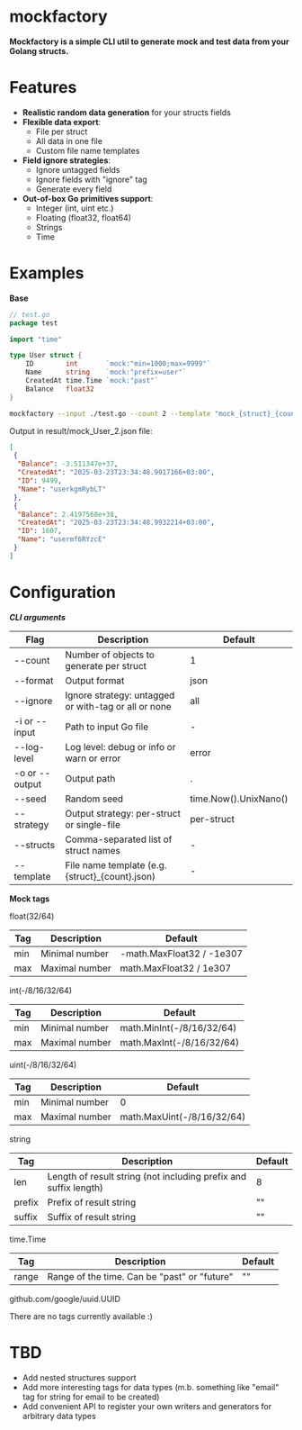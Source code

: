 # mockfactory

**Mockfactory is a simple CLI util to generate mock and test data from your Golang structs.** 

# Features

- **Realistic random data generation** for your structs fields
- **Flexible data export**:
  - File per struct
  - All data in one file
  - Custom file name templates
- **Field ignore strategies**:
  - Ignore untagged fields
  - Ignore fields with "ignore" tag
  - Generate every field
- **Out-of-box Go primitives support**:
  - Integer (int, uint etc.)
  - Floating (float32, float64)
  - Strings
  - Time

# Examples

**Base**

```go
// test.go
package test

import "time"

type User struct {
	ID        int       `mock:"min=1000;max=9999"`
	Name      string    `mock:"prefix=user"`
	CreatedAt time.Time `mock:"past"`
	Balance   float32
}
```

```bash
mockfactory --input ./test.go --count 2 --template "mock_{struct}_{count}" --output result
```

Output in result/mock_User_2.json file:
```json
[
 {
  "Balance": -3.511347e+37,
  "CreatedAt": "2025-03-23T23:34:48.9917166+03:00",
  "ID": 9499,
  "Name": "userkgmRybLT"
 },
 {
  "Balance": 2.4197568e+38,
  "CreatedAt": "2025-03-23T23:34:48.9932214+03:00",
  "ID": 1607,
  "Name": "usermf6RYzcE"
 }
]
```

# Configuration

***CLI arguments***


| Flag | Description | Default |
| ---- | ----------- | ------- |
| --count | Number of objects to generate per struct | 1 |
| --format | Output format | json |
| --ignore | Ignore strategy: untagged or with-tag or all or none | all |
| -i or --input | Path to input Go file | - |
| --log-level | Log level: debug or info or warn or error | error |
| -o or --output | Output path | . |
| --seed | Random seed | time.Now().UnixNano() |
| --strategy | Output strategy: per-struct or single-file | per-struct |
| --structs | Comma-separated list of struct names | - |
| --template | File name template (e.g. {struct}_{count}.json) | - |

**Mock tags**

float(32/64)

| Tag | Description | Default |
| ---- | ----------- | ------- |
| min | Minimal number | -math.MaxFloat32 / -1e307 |
| max | Maximal number | math.MaxFloat32 / 1e307 |

int(-/8/16/32/64)

| Tag | Description | Default |
| ---- | ----------- | ------- |
| min | Minimal number | math.MinInt(-/8/16/32/64) |
| max | Maximal number | math.MaxInt(-/8/16/32/64) |

uint(-/8/16/32/64)

| Tag | Description | Default |
| ---- | ----------- | ------- |
| min | Minimal number | 0 |
| max | Maximal number | math.MaxUint(-/8/16/32/64) |

string

| Tag | Description | Default |
| ---- | ----------- | ------- |
| len | Length of result string (not including prefix and suffix length) | 8 |
| prefix | Prefix of result string | "" |
| suffix | Suffix of result string | "" |

time.Time

| Tag | Description | Default |
| ---- | ----------- | ------- |
| range | Range of the time. Can be "past" or "future" | "" |

github.com/google/uuid.UUID

There are no tags currently available :)

# TBD

- Add nested structures support
- Add more interesting tags for data types (m.b. something like "email" tag for string for email to be created)
- Add convenient API to register your own writers and generators for arbitrary data types